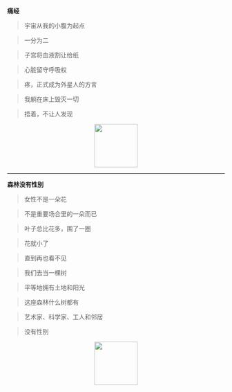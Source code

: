 **痛经**
<p align="center">

>宇宙从我的小腹为起点  

>一分为二  

>子宫将血液割让给纸  

>心脏留守呼吸权  

>疼，正式成为外星人的方言  

>我躺在床上毁灭一切  

>捂着，不让人发现  

</p>

<div align=center>
<img src="https://s21.ax1x.com/2024/04/11/pFXtygs.jpg" width=100 height=100/>
</div>

***

**森林没有性别**
<p align="center">

>女性不是一朵花  

>不是重要场合里的一朵而已  

>叶子总比花多，围了一圈  

>花就小了  

>直到再也看不见 

>我们去当一棵树  

>平等地拥有土地和阳光  

>这座森林什么树都有  

>艺术家、科学家、工人和邻居  

>没有性别

</p>
<div align=center>
<img src="https://s21.ax1x.com/2024/04/11/pFXtwE8.jpg" width=100 height=100/>
</div>